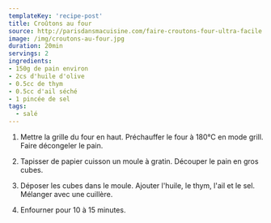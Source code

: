```yaml
---
templateKey: 'recipe-post'
title: Croûtons au four
source: http://parisdansmacuisine.com/faire-croutons-four-ultra-facile.html
image: /img/croutons-au-four.jpg
duration: 20min
servings: 2
ingredients:
- 150g de pain environ
- 2cs d'huile d'olive
- 0.5cc de thym
- 0.5cc d'ail séché
- 1 pincée de sel
tags:
  - salé
---
```

1. Mettre la grille du four en haut. Préchauffer le four à 180°C en mode grill. Faire décongeler le pain.

2. Tapisser de papier cuisson un moule à gratin. Découper le pain en gros cubes.

3. Déposer les cubes dans le moule. Ajouter l'huile, le thym, l'ail et le sel. Mélanger avec une cuillère.

4. Enfourner pour 10 à 15 minutes.

